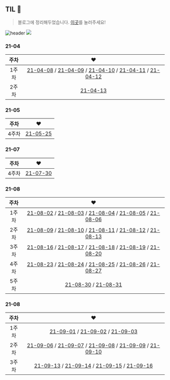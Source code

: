 ## TIL 📝
> 블로그에 정리해두었습니다. [이곳](https://velog.io/@songsong/TIL-Guide)를 눌러주세요!

![header](https://capsule-render.vercel.app/api?type=wave&color=auto&height=300&section=header&text=capsule%20render&fontSize=90?type=slice)
<img src="https://img.shields.io/badge/React-11B48A?style=flat-square&logo=React&logoColor=white&link=https://ko.reactjs.org/">

### 21-04

|주차|❤|
|:---:|:---:|
|1주차|[21-04-08](https://velog.io/@songsong/2021-04-08-TIL) / [21-04-09](https://velog.io/@songsong/2021-04-09-TIL) / [21-04-10](https://velog.io/@songsong/2021-04-10-TIL) / [21-04-11](https://velog.io/@songsong/2021-04-12-TIL) / [21-04-12](https://velog.io/@songsong/2021-04-12-TIL-q02m9ggy)|
|2주차|[21-04-13](https://velog.io/@songsong/2021-04-13-TIL)|

### 21-05

|주차|❤|
|:---:|:---:|
|4주차|[21-05-25](https://velog.io/@songsong/2021-05-25-TIL)|

### 21-07

|주차|❤|
|:---:|:---:|
|4주차|[21-07-30](https://velog.io/@songsong/TIL-%ED%94%84%EB%A1%9C%EA%B7%B8%EB%9E%98%EB%A8%B8%EC%8A%A4-%EB%8D%B0%EB%B8%8C%EC%BD%94%EC%8A%A4-%ED%94%84%EB%A1%A0%ED%8A%B8%EC%97%94%EB%93%9C-DAY0)|

### 21-08

|주차|❤|
|:---:|:---:|
|1주차|[21-08-02](https://velog.io/@songsong/TIL-DAY1) / [21-08-03](https://velog.io/@songsong/TIL-DAY2) / [21-08-04](https://velog.io/@songsong/TIL-DAY3) / [21-08-05](https://velog.io/@songsong/TIL-DAY4) / [21-08-06](https://velog.io/@songsong/TIL-DAY5)|
|2주차|[21-08-09](https://velog.io/@songsong/TIL-DAY8) / [21-08-10](https://velog.io/@songsong/TIL-DAY9) / [21-08-11](https://velog.io/@songsong/TIL-DAY10) / [21-08-12](https://velog.io/@songsong/TIL-DAY11) / [21-08-13](https://velog.io/@songsong/TIL-DAY12)|
|3주차|[21-08-16](https://velog.io/@songsong/TIL-DAY11-zirrhkny) / [21-08-17](https://velog.io/@songsong/TIL-DAY12-f85ga6o4) / [21-08-18](https://velog.io/@songsong/TIL-DAY13) / [21-08-19](https://velog.io/@songsong/TIL-DAY14) / [21-08-20](https://velog.io/@songsong/%ED%9A%8C%EA%B3%A0%EB%8D%B0%EB%B8%8C%EC%BD%94%EC%8A%A4-%EC%B2%98%EC%9D%8C%EC%93%B0%EB%8A%94-%ED%9A%8C%EA%B3%A0)|
|4주차|[21-08-23](https://velog.io/@songsong/TIL-DAY16) / [21-08-24](https://velog.io/@songsong/TIL-DAY17) / [21-08-25](https://velog.io/@songsong/TIL-DAY18) / [21-08-26](https://velog.io/@songsong/TIL-DAY19) / [21-08-27](https://velog.io/@songsong/TIL-DAY20)|
|5주차|[21-08-30](https://velog.io/@songsong/TIL-DAY21) / [21-08-31](https://velog.io/@songsong/TIL-DAY22)|

### 21-08

|주차|❤|
|:---:|:---:|
|1주차|[21-09-01](https://velog.io/@songsong/TIL-DAY23) / [21-09-02](https://velog.io/@songsong/TIL-DAY24) / [21-09-03](https://velog.io/@songsong/TIL-DAY25)|
|2주차|[21-09-06](https://velog.io/@songsong/TIL-DAY26) / [21-09-07](https://velog.io/@songsong/TIL-DAY27) / [21-09-08](https://velog.io/@songsong/TIL-DAY28) / [21-09-09](https://velog.io/@songsong/TIL-DAY29) / [21-09-10](https://velog.io/@songsong/TIL-DAY30)|
|3주차|[21-09-13](https://velog.io/@songsong/TIL-DAY31) / [21-09-14](https://velog.io/@songsong/TIL-DAY32) / [21-09-15](https://velog.io/@songsong/TIL-DAY33) / [21-09-16](https://velog.io/@songsong/TIL-DAY34)|
